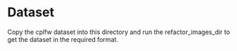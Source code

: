 # Dataset

Copy the cplfw dataset into this directory and run the refactor_images_dir to get the dataset in the required format.